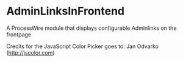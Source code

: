 # AdminLinksInFrontend
A ProcessWire module that displays configurable Adminlinks on the frontpage

Credits for the JavaScript Color Picker goes to: Jan Odvarko (http://jscolor.com)

